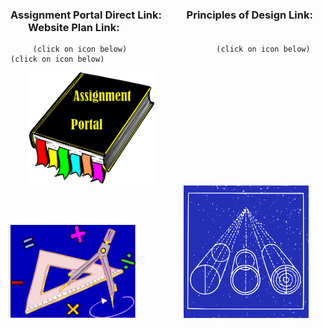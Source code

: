 ### Assignment Portal Direct Link: &nbsp; &emsp; &nbsp; Principles of Design Link: &nbsp; &emsp; &nbsp; Website Plan Link:

         (click on icon below)                    (click on icon below)                (click on icon below)                                                              

&nbsp; &emsp; &nbsp;[<img src="sources/assignment_portal_icon_link.png" width="200">](https://jmmonjeremy.github.io/)
&nbsp; &emsp; &nbsp; &emsp; &emsp;  &nbsp; &nbsp; &nbsp;[<img src="sources/design_principles_icon_link.png" width="200">](https://https://jmmonjeremy.github.io/design-principles.html) 
&nbsp; &emsp; &nbsp; &emsp; &emsp;  &nbsp;[<img src="sources/site_plan_icon_link.png" width="200">](https://https://https://jmmonjeremy.github.io/lesson2/index.html)
